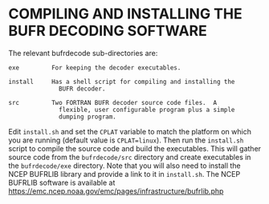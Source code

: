 # COMPILING AND INSTALLING THE BUFR DECODING SOFTWARE

The relevant bufrdecode sub-directories are:

    exe         For keeping the decoder executables.

    install     Has a shell script for compiling and installing the
                  BUFR decoder.

    src         Two FORTRAN BUFR decoder source code files.  A
                  flexible, user configurable program plus a simple
                  dumping program.


Edit `install.sh` and set the `CPLAT` variable to match the
platform on which you are running (default value is `CPLAT=linux`).  Then
run the `install.sh` script to compile the source code and build the 
executables.  This will gather source code from the `bufrdecode/src` directory 
and create executables in the `bufrdecode/exe` directory.  Note that you
will also need to install the NCEP BUFRLIB library and provide a link
to it in `install.sh`.  The NCEP BUFRLIB software is available at 
https://emc.ncep.noaa.gov/emc/pages/infrastructure/bufrlib.php

